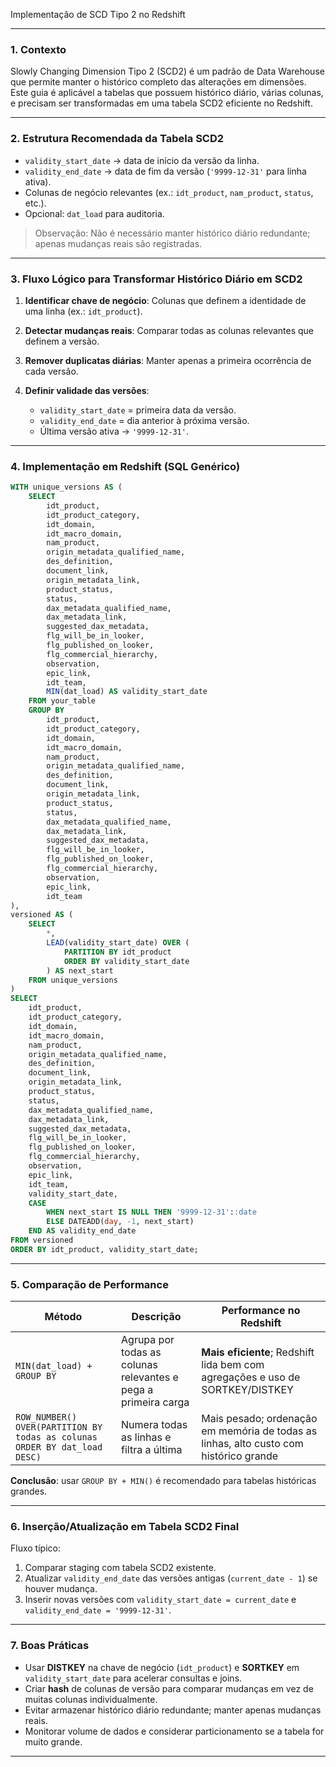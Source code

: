 Implementação de SCD Tipo 2 no Redshift

---

### 1. Contexto

Slowly Changing Dimension Tipo 2 (SCD2) é um padrão de Data Warehouse que permite manter o histórico completo das alterações em dimensões. Este guia é aplicável a tabelas que possuem histórico diário, várias colunas, e precisam ser transformadas em uma tabela SCD2 eficiente no Redshift.

---

### 2. Estrutura Recomendada da Tabela SCD2

* `validity_start_date` → data de início da versão da linha.
* `validity_end_date` → data de fim da versão (`'9999-12-31'` para linha ativa).
* Colunas de negócio relevantes (ex.: `idt_product`, `nam_product`, `status`, etc.).
* Opcional: `dat_load` para auditoria.

> Observação: Não é necessário manter histórico diário redundante; apenas mudanças reais são registradas.

---

### 3. Fluxo Lógico para Transformar Histórico Diário em SCD2

1. **Identificar chave de negócio**: Colunas que definem a identidade de uma linha (ex.: `idt_product`).
2. **Detectar mudanças reais**: Comparar todas as colunas relevantes que definem a versão.
3. **Remover duplicatas diárias**: Manter apenas a primeira ocorrência de cada versão.
4. **Definir validade das versões**:

   * `validity_start_date` = primeira data da versão.
   * `validity_end_date` = dia anterior à próxima versão.
   * Última versão ativa → `'9999-12-31'`.

---

### 4. Implementação em Redshift (SQL Genérico)

```sql
WITH unique_versions AS (
    SELECT
        idt_product,
        idt_product_category,
        idt_domain,
        idt_macro_domain,
        nam_product,
        origin_metadata_qualified_name,
        des_definition,
        document_link,
        origin_metadata_link,
        product_status,
        status,
        dax_metadata_qualified_name,
        dax_metadata_link,
        suggested_dax_metadata,
        flg_will_be_in_looker,
        flg_published_on_looker,
        flg_commercial_hierarchy,
        observation,
        epic_link,
        idt_team,
        MIN(dat_load) AS validity_start_date
    FROM your_table
    GROUP BY
        idt_product,
        idt_product_category,
        idt_domain,
        idt_macro_domain,
        nam_product,
        origin_metadata_qualified_name,
        des_definition,
        document_link,
        origin_metadata_link,
        product_status,
        status,
        dax_metadata_qualified_name,
        dax_metadata_link,
        suggested_dax_metadata,
        flg_will_be_in_looker,
        flg_published_on_looker,
        flg_commercial_hierarchy,
        observation,
        epic_link,
        idt_team
),
versioned AS (
    SELECT
        *,
        LEAD(validity_start_date) OVER (
            PARTITION BY idt_product
            ORDER BY validity_start_date
        ) AS next_start
    FROM unique_versions
)
SELECT
    idt_product,
    idt_product_category,
    idt_domain,
    idt_macro_domain,
    nam_product,
    origin_metadata_qualified_name,
    des_definition,
    document_link,
    origin_metadata_link,
    product_status,
    status,
    dax_metadata_qualified_name,
    dax_metadata_link,
    suggested_dax_metadata,
    flg_will_be_in_looker,
    flg_published_on_looker,
    flg_commercial_hierarchy,
    observation,
    epic_link,
    idt_team,
    validity_start_date,
    CASE
        WHEN next_start IS NULL THEN '9999-12-31'::date
        ELSE DATEADD(day, -1, next_start)
    END AS validity_end_date
FROM versioned
ORDER BY idt_product, validity_start_date;
```

---

### 5. Comparação de Performance

| Método                                                                    | Descrição                                                      | Performance no Redshift                                                               |
| ------------------------------------------------------------------------- | -------------------------------------------------------------- | ------------------------------------------------------------------------------------- |
| `MIN(dat_load) + GROUP BY`                                                | Agrupa por todas as colunas relevantes e pega a primeira carga | **Mais eficiente**; Redshift lida bem com agregações e uso de SORTKEY/DISTKEY         |
| `ROW_NUMBER() OVER(PARTITION BY todas as colunas ORDER BY dat_load DESC)` | Numera todas as linhas e filtra a última                       | Mais pesado; ordenação em memória de todas as linhas, alto custo com histórico grande |

**Conclusão**: usar `GROUP BY + MIN()` é recomendado para tabelas históricas grandes.

---

### 6. Inserção/Atualização em Tabela SCD2 Final

Fluxo típico:

1. Comparar staging com tabela SCD2 existente.
2. Atualizar `validity_end_date` das versões antigas (`current_date - 1`) se houver mudança.
3. Inserir novas versões com `validity_start_date = current_date` e `validity_end_date = '9999-12-31'`.

---

### 7. Boas Práticas

* Usar **DISTKEY** na chave de negócio (`idt_product`) e **SORTKEY** em `validity_start_date` para acelerar consultas e joins.
* Criar **hash** de colunas de versão para comparar mudanças em vez de muitas colunas individualmente.
* Evitar armazenar histórico diário redundante; manter apenas mudanças reais.
* Monitorar volume de dados e considerar particionamento se a tabela for muito grande.

---

